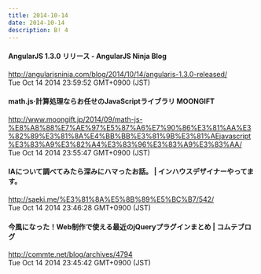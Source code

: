 ```yaml
---
title: 2014-10-14
date: 2014-10-14
description: B! 4
---
```


#### AngularJS 1.3.0 リリース - AngularJS Ninja Blog
http://angularjsninja.com/blog/2014/10/14/angularjs-1.3.0-released/<br>
Tue Oct 14 2014 23:59:52 GMT+0900 (JST)<br>


#### math.js·計算処理ならお任せのJavaScriptライブラリ MOONGIFT
http://www.moongift.jp/2014/09/math-js-%E8%A8%88%E7%AE%97%E5%87%A6%E7%90%86%E3%81%AA%E3%82%89%E3%81%8A%E4%BB%BB%E3%81%9B%E3%81%AEjavascript%E3%83%A9%E3%82%A4%E3%83%96%E3%83%A9%E3%83%AA/<br>
Tue Oct 14 2014 23:55:47 GMT+0900 (JST)<br>


#### IAについて調べてみたら深みにハマったお話。 | インハウスデザイナーやってます。
http://saeki.me/%E3%81%8A%E5%8B%89%E5%BC%B7/542/<br>
Tue Oct 14 2014 23:46:28 GMT+0900 (JST)<br>


#### 今風になった！Web制作で使える最近のjQueryプラグインまとめ | コムテブログ
http://commte.net/blog/archives/4794<br>
Tue Oct 14 2014 23:45:42 GMT+0900 (JST)<br>


